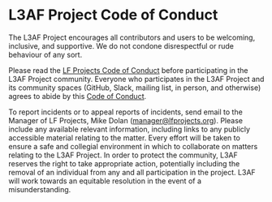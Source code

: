 # L3AF Project Code of Conduct

The L3AF Project encourages all contributors and users to be welcoming, inclusive, and supportive. We do not condone disrespectful or rude behaviour of any sort.

Please read the [LF Projects Code of Conduct](https://lfprojects.org/policies/code-of-conduct/) before participating in the L3AF Project community. Everyone who participates in the L3AF Project and its community spaces (GitHub, Slack, mailing list, in person, and otherwise) agrees to abide by this [Code of Conduct](https://lfprojects.org/policies/code-of-conduct/).

To report incidents or to appeal reports of incidents, send email to the Manager of LF Projects, Mike Dolan (manager@lfprojects.org). Please include any available relevant information, including links to any publicly accessible material relating to the matter. Every effort will be taken to ensure a safe and collegial environment in which to collaborate on matters relating to the L3AF Project. In order to protect the community, L3AF reserves the right to take appropriate action, potentially including the removal of an individual from any and all participation in the project. L3AF will work towards an equitable resolution in the event of a misunderstanding.